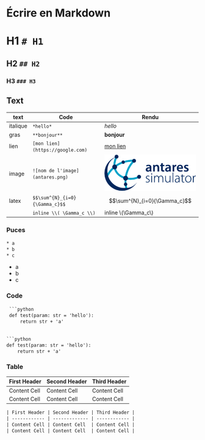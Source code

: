 # Écrire en Markdown
# H1 `# H1`

## H2 `## H2`

### H3 `### H3`

## Text

|  text | Code  | Rendu  |
| ------------ | ------------ | ------------ |
|  italique | `*hello*`  | *hello*  |
|  gras | `**bonjour**`  | **bonjour**  |
|  lien |  ```[mon lien](https://google.com)``` |  [mon lien](https://google.com) |
| image | `![nom de l'image](antares.png)` | ![image](antares.png) |
| latex | `$$\sum^{N}_{i=0}{\Gamma_c}$$` | $$\sum^{N}_{i=0}{\Gamma_c}$$ |
|| `inline \\( \Gamma_c \\)` |inline \\(\Gamma_c\\) |

### Puces
```
* a
* b
* c
```

* a
* b
* c


### Code

```
 ```python
 def test(param: str = 'hello'):
     return str + 'a'
 ```
```

```python
def test(param: str = 'hello'):
    return str + 'a'

```


### Table

| First Header | Second Header | Third Header |
| ------------ | ------------- | ------------ |
| Content Cell | Content Cell  | Content Cell |
| Content Cell | Content Cell  | Content Cell |

```
| First Header | Second Header | Third Header |
| ------------ | ------------- | ------------ |
| Content Cell | Content Cell  | Content Cell |
| Content Cell | Content Cell  | Content Cell |
```
